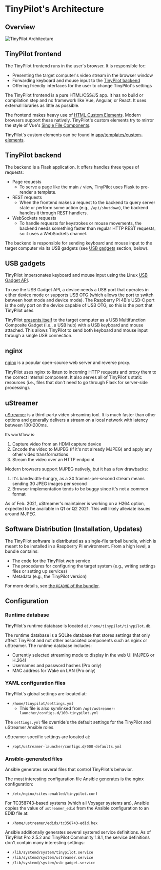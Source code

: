 # TinyPilot's Architecture

## Overview

![TinyPilot Architecture](https://docs.google.com/drawings/d/e/2PACX-1vR48PdVelUodnzk7az1FE4pNX4WK3l3YRas8Ty8fnE-2qE-DN5AYXsHD26F4OJgmGSZkmGGJgs0RvpT/pub?w=903&h=792)

## TinyPilot frontend

The TinyPilot frontend runs in the user's browser. It is responsible for:

- Presenting the target computer's video stream in the browser window
- Forwarding keyboard and mouse input to the [TinyPilot backend](#tinypilot-backend)
- Offering friendly interfaces for the user to change TinyPilot's settings

The TinyPilot frontend is a pure HTML/CSS/JS app. It has no build or compilation step and no framework like Vue, Angular, or React. It uses external libraries as little as possible.

The frontend makes heavy use of [HTML Custom Elements](https://css-tricks.com/creating-a-custom-element-from-scratch/). Modern browsers support these natively. TinyPilot's custom elements try to mirror the style of Vue's [Single File Components](https://vuejs.org/v2/guide/single-file-components.html).

TinyPilot's custom elements can be found in [app/templates/custom-elements](./app/templates/custom-elements).

## TinyPilot backend

The backend is a Flask application. It offers handles three types of requests:

- Page requests
  - To serve a page like the main `/` view, TinyPilot uses Flask to pre-render a template.
- REST requests
  - When the frontend makes a request to the backend to query server state or perform some action (e.g., `/api/shutdown`), the backend handles it through REST handlers.
- WebSockets requests
  - To handle requests for keystrokes or mouse movements, the backend needs something faster than regular HTTP REST requests, so it uses a WebSockets channel.

The backend is responsible for sending keyboard and mouse input to the target computer via its USB gadgets (see [USB gadgets](#usb-gadgets) section, below).

## USB gadgets

TinyPilot impersonates keyboard and mouse input using the Linux [USB Gadget API](https://www.kernel.org/doc/html/v4.13/driver-api/usb/gadget.html).

To use the USB Gadget API, a device needs a USB port that operates in either device mode or supports USB OTG (which allows the port to switch between host mode and device mode). The Raspberry Pi 4B's USB-C port is the only port on the device capable of USB OTG, so this is the port that TinyPilot uses.

TinyPilot [presents itself](https://github.com/tiny-pilot/ansible-role-tinypilot/blob/594be69c86fcdeaa9488690b2aef951acaf3bf64/files/init-usb-gadget) to the target computer as a USB Multifunction Composite Gadget (i.e., a USB hub) with a USB keyboard and mouse attached. This allows TinyPilot to send both keyboard and mouse input through a single USB connection.

## nginx

[nginx](https://nginx.org/) is a popular open-source web server and reverse proxy.

TinyPilot uses nginx to listen to incoming HTTP requests and proxy them to the correct internal component. It also serves all of TinyPilot's static resources (i.e., files that don't need to go through Flask for server-side processing).

## uStreamer

[uStreamer](https://github.com/pikvm/ustreamer) is a third-party video streaming tool. It is much faster than other options and generally delivers a stream on a local network with latency between 100-200ms.

Its workflow is:

1. Capture video from an HDMI capture device
1. Encode the video to MJPEG (if it's not already MJPEG) and apply any other video transformations
1. Stream the video over an HTTP endpoint

Modern browsers support MJPEG natively, but it has a few drawbacks:

1. It's bandwidth-hungry, as a 30 frames-per-second stream means sending 30 JPEG images per second
1. Browser implementation tends to be buggy since it's not a common format

As of Feb. 2021, uStreamer's maintainer is working on a H264 option, expected to be available in Q1 or Q2 2021. This will likely alleviate issues around MJPEG.

## Software Distribution (Installation, Updates)

The TinyPilot software is distributed as a single-file tarball bundle, which is meant to be installed in a Raspberry Pi environment. From a high level, a bundle contains:

- The code for the TinyPilot web service
- The procedures for configuring the target system (e.g., writing settings files or setting up services)
- Metadata (e.g., the TinyPilot version)

For more details, see [the `README` of the bundler](bundler/README.md).

## Configuration

### Runtime database

TinyPilot's runtime database is located at `/home/tinypilot/tinypilot.db`.

The runtime database is a SQLite database that stores settings that only affect TinyPilot and not other associated components such as nginx or uStreamer. The runtime database includes:

* Currently selected streaming mode to display in the web UI (MJPEG or H.264)
* Usernames and password hashes (Pro only)
* MAC address for Wake on LAN (Pro only)

### YAML configuration files

TinyPilot's global settings are located at:

* `/home/tinypilot/settings.yml`
  * This file is also symlinked from `/opt/ustreamer-launcher/configs.d/100-tinypilot.yml`

The `settings.yml` file override's the default settings for the TinyPilot and uStreamer Ansible roles.

uStreamer specific settings are located at:

* `/opt/ustreamer-launcher/configs.d/000-defaults.yml`

### Ansible-generated files

Ansible generates several files that control TinyPilot's behavior.

The most interesting configuration file Ansible generates is the nginx configuration:

* `/etc/nginx/sites-enabled/tinypilot.conf`

For TC358743-based systems (which all Voyager systems are), Ansible copies the value of `ustreamer_edid` from the Ansible configuration to an EDID file at:

* `/home/ustreamer/edids/tc358743-edid.hex`

Ansible additionally generates several systemd service definitions. As of TinyPilot Pro 2.5.2 and TinyPilot Community 1.8.1, the service definitions don't contain many interesting settings:

* `/lib/systemd/system/tinypilot.service`
* `/lib/systemd/system/ustreamer.service`
* `/lib/systemd/system/usb-gadget.service`
